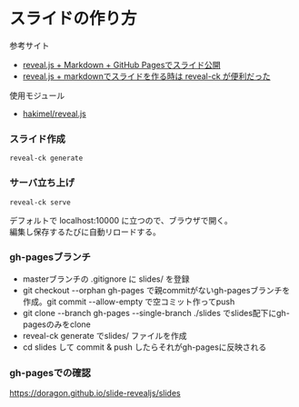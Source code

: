 # スライドの作り方

参考サイト

- [reveal.js + Markdown + GitHub Pagesでスライド公開](https://qiita.com/y_shoji/items/8df93817a8b8c2444f7b)
- [reveal.js + markdownでスライドを作る時は reveal-ck が便利だった](https://sue445.hatenablog.com/entry/2015/10/03/201241)

使用モジュール

- [hakimel/reveal.js](https://github.com/hakimel/reveal.js/)

### スライド作成

```
reveal-ck generate
```

### サーバ立ち上げ

```
reveal-ck serve
```

デフォルトで localhost:10000 に立つので、ブラウザで開く。  
編集し保存するたびに自動リロードする。

### gh-pagesブランチ

- masterブランチの .gitignore に slides/ を登録
- git checkout --orphan gh-pages で親commitがないgh-pagesブランチを作成。git commit --allow-empty で空コミット作ってpush
- git clone <git url> --branch gh-pages --single-branch ./slides でslides配下にgh-pagesのみをclone
- reveal-ck generate でslides/ ファイルを作成
- cd slides して commit & push したらそれがgh-pagesに反映される

### gh-pagesでの確認

https://doragon.github.io/slide-revealjs/slides